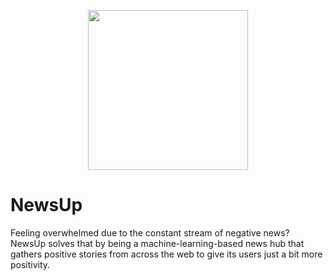 <p align="center">
<img src="https://github.com/acm-projects/FIRE-Up/blob/main/goodnews.gif" width="256"/>
</p>

# NewsUp
Feeling overwhelmed due to the constant stream of negative news? NewsUp solves that by being a machine-learning-based news hub that gathers positive stories from across the web to give its users just a bit more positivity.
